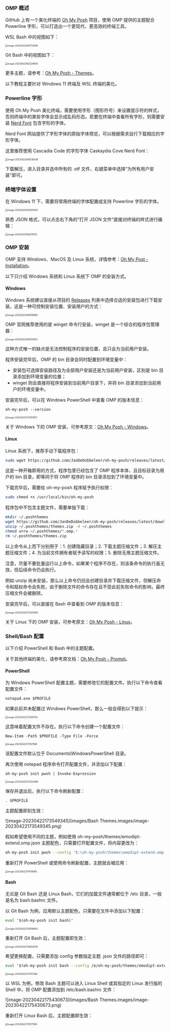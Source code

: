 ### OMP 概述

GitHub 上有一个美化终端的 [Oh My Posh](https://github.com/JanDeDobbeleer/oh-my-posh) 项目，使用 OMP 提供的主题配合 Powerline 字形，可以打造出一个更现代、更高效的终端工具。

WSL Bash 中的视图如下：

<img src="images/Bash Themes.images/image-20230422060714595.png" alt="image-20230422060714595" style="zoom: 50%;" />

Git Bash 中的视图如下：

<img src="images/Bash Themes.images/image-20230422162229845.png" alt="image-20230422162229845" style="zoom:50%;" />

更多主题，请参考：[Oh My Posh - Themes](https://ohmyposh.dev/docs/themes)。

以下教程主要针对 Windows 11 终端及 WSL 终端的美化。

### Powerline 字形

使用 Oh My Posh 美化终端，需要使用字形（图形符号）来设置提示符的样式，否则终端中的某些字体会显示成乱码形态。若要在终端中查看所有字形，则需要安装 [Nerd Font](https://www.nerdfonts.com/font-downloads) 包含字形的字体。

Nerd Font 网站提供了字形字体的原始字体预览，可以根据需求自行下载相应的字形字体。

这里推荐使用 Cascadia Code 的字形字体 Caskaydia Cove Nerd Font：

<img src="images/Bash Themes.images/image-20230422061538249.png" alt="image-20230422061538249" style="zoom:50%;" />

下载解压，进入目录并选中所有的 .otf 文件，右键菜单中选择“为所有用户安装”即可。

### 终端字体设置

在 Windows 11 下，需要将常用终端的字体配置成支持 Powerline 字形的字体。

<img src="images/Bash Themes.images/image-20230422062931647.png" alt="image-20230422062931647" style="zoom:50%;" />

熟悉 JSON 格式，可以点击右下角的“打开 JSON 文件”直接对终端的样式进行编辑：

<img src="images/Bash Themes.images/image-20230422164315102.png" alt="image-20230422164315102" style="zoom:50%;" />

### OMP 安装

OMP 支持 Windows、MacOS 及 Linux 系统，详情参考：[Oh My Post - Installation](https://ohmyposh.dev/docs/installation/windows)。

以下只介绍 Windows 系统和 Linux 系统下 OMP 的安装方式。

#### Windows

Windows 系统建议直接从项目的 [Releases](https://github.com/JanDeDobbeleer/oh-my-posh/releases) 列表中选择合适的安装包进行下载安装，这是一种可控制安装位置、安装用户的方式：

<img src="images/Bash Themes.images/image-20230422164918880.png" alt="image-20230422164918880" style="zoom:50%;" />

OMP 官网推荐使用的是 winget 命令行安装，winget 是一个综合的程序包管理器：

<img src="images/Bash Themes.images/image-20230422165055831.png" alt="image-20230422165055831" style="zoom:50%;" />

这种方式唯一的缺点是无法控制程序的安装位置，且只会为当前用户安装。

程序安装完毕后，OMP 的 bin 目录会同时配置到环境变量中：

- 安装包可选择安装路径及为全部用户安装还是为当前用户安装，区别是 bin 目录添加到环境变量的位置；
- winget 则会直接将程序安装到当前用户目录下，并将 bin 目录添加到当前用户的环境变量中。

安装完毕后，可以在 Windows PowerShell 中查看 OMP 的版本信息：

```shell
oh-my-posh --version
```

<img src="images/Bash Themes.images/image-20230422172051007.png" alt="image-20230422172051007" style="zoom:50%;" />

关于 Windows 下的 OMP 安装，可参考原文：[Oh My Posh - Windows](https://ohmyposh.dev/docs/installation/windows)。

#### Linux

Linux 系统下，推荐手动下载程序包：

```bash
sudo wget https://github.com/JanDeDobbeleer/oh-my-posh/releases/latest/download/posh-linux-amd64 -O /usr/local/bin/oh-my-posh
```

这是一种开箱即用的方式，程序包里已经包含了 OMP 程序本体，且目标目录为用户的 bin 目录，即等同于将 OMP 程序的 bin 目录添加到了环境变量中。

下载完毕后，需要给 oh-my-posh 程序赋予执行权限：

```bash
sudo chmod +x /usr/local/bin/oh-my-posh
```

程序包中不包含主题文件，需要单独下载：

```bash
mkdir ~/.poshthemes
wget https://github.com/JanDeDobbeleer/oh-my-posh/releases/latest/download/themes.zip -O ~/.poshthemes/themes.zip
unzip ~/.poshthemes/themes.zip -d ~/.poshthemes
chmod u+rw ~/.poshthemes/*.omp.*
rm ~/.poshthemes/themes.zip
```

以上命令从上而下分别用于：1. 创建隐藏目录；2. 下载主题压缩文件；3. 解压主题压缩文件；4. 为当前文件拥有者赋予读写的权限；5. 删除无用主题压缩文件。

注意，尽量不要批量运行以上命令，如果某个程序不存在，则该条命令的执行虽无效，但后续命令仍会执行。

例如 unzip 尚未安装，那么以上命令仍旧会创建目录并下载压缩文件，但解压命令和赋权命令会失败，由于删除文件的命令存在且不受此前失败命令的影响，最终压缩文件会被删除。

安装完毕后，可以直接在 Bash 中查看到 OMP 的版本信息：

<img src="images/Bash Themes.images/image-20230422172244590.png" alt="image-20230422172244590" style="zoom:50%;" />

关于 Linux 下的 OMP 安装，可参考原文：[Oh My Posh - Linux](https://ohmyposh.dev/docs/installation/linux)。

### Shell/Bash 配置

以下介绍 PowerShell 和 Bash 中的主题配置。

关于其他终端的美化，请参考原文档：[Oh My Posh - Prompt](https://ohmyposh.dev/docs/installation/prompt)。

#### PowerShell

为 Windows PowerShell 配置主题，需要修改它的配置文件。执行以下命令查看配置文件：

```shell
notepad.exe $PROFILE
```

如果此前并未配置过 Windows PowerShell，那么一般会得到以下提示：

<img src="images/Bash Themes.images/image-20230422172935703.png" alt="image-20230422172935703" style="zoom:50%;" />

这意味着配置文件不存在。执行以下命令创建一个配置文件：

```shell
New-Item -Path $PROFILE -Type File -Force
```

<img src="images/Bash Themes.images/image-20230422173107566.png" alt="image-20230422173107566" style="zoom:50%;" />

该配置文件默认位于 Documents\WindowsPowerShell 目录。

再次使用 notepad 程序命令打开配置文件，并添加以下配置：

```shell
oh-my-posh init pwsh | Invoke-Expression
```

<img src="images/Bash Themes.images/image-20230422173324498.png" alt="image-20230422173324498" style="zoom:50%;" />

保存并退出后，执行以下命令刷新配置：

```shell
. $PROFILE
```

主题配置即刻生效：

![image-20230422173549345](images/Bash Themes.images/image-20230422173549345.png)

假如希望使用不同的主题，例如使用 oh-my-posh/themes/emodipt-extend.omp.json 主题配色，只需要打开配置文件，将内容更改为：

```bash
oh-my-posh init pwsh --config 'E:\oh-my-posh\themes\emodipt-extend.omp.json' | Invoke-Expression
```

重新打开 PowerShell 或使用命令刷新配置，主题就会被应用：

<img src="images/Bash Themes.images/image-20230422174016910.png" alt="image-20230422174016910" style="zoom:50%;" />

#### Bash

无论是 Git Bash 还是 Linux Bash，它们的加载文件通常都位于 /etc 目录，一般是名为 bash.bashrc 文件。

以 Git Bash 为例，应用默认主题配色，只需要在文件中添加以下配置：

```bash
eval "$(oh-my-posh init bash)"
```

<img src="images/Bash Themes.images/image-20230422174558843.png" alt="image-20230422174558843" style="zoom:50%;" />

重新打开 Git Bash 后，主题配置即生效：

<img src="images/Bash Themes.images/image-20230422174643078.png" alt="image-20230422174643078" style="zoom:50%;" />

希望更换配置，只需要添加 config 参数指定主题 .json 文件的路径即可：

```bash
eval "$(oh-my-posh init bash --config /e/oh-my-posh/themes/emodipt-extend.omp.json)"
```

<img src="images/Bash Themes.images/image-20230422174757360.png" alt="image-20230422174757360" style="zoom:50%;" />

以 WSL 为例，修改 Bash 主题可以进入 Linux Shell 或其指定的 Linux 发行版的 Shell 中，将 OMP 配置添加到 /etc/bash.bashrc 文件：

![image-20230422175430673](images/Bash Themes.images/image-20230422175430673.png)

重新打开 Linux Bash 后，主题配置即生效：

<img src="images/Bash Themes.images/image-20230422175517560.png" alt="image-20230422175517560" style="zoom:50%;" />
